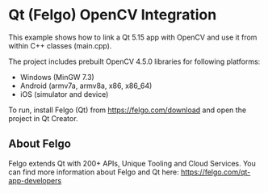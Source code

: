 # Qt (Felgo) OpenCV Integration

This example shows how to link a Qt 5.15 app with OpenCV and use it from within C++ classes (main.cpp).

The project includes prebuilt OpenCV 4.5.0 libraries for following platforms:

* Windows (MinGW 7.3)
* Android (armv7a, armv8a, x86, x86_64)
* iOS (simulator and device)

To run, install Felgo (Qt) from https://felgo.com/download and open the project in Qt Creator.


## About Felgo

Felgo extends Qt with 200+ APIs, Unique Tooling and Cloud Services. You can find more information about Felgo and Qt here: https://felgo.com/qt-app-developers
